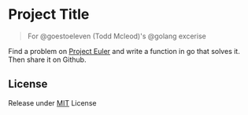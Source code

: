 Project Title
=============

> For @goestoeleven (Todd Mcleod)'s @golang excerise

Find a problem on [Project Euler](https://projecteuler.net) and write a function in go that solves it. Then share it on Github.

License
-------

Release under [MIT](https://opensource.org/licenses/MIT) License
